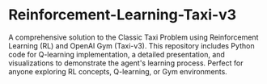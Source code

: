 # Reinforcement-Learning-Taxi-v3
 A comprehensive solution to the Classic Taxi Problem using Reinforcement Learning (RL) and OpenAI Gym (Taxi-v3). This repository includes Python code for Q-learning implementation, a detailed presentation, and visualizations to demonstrate the agent's learning process. Perfect for anyone exploring RL concepts, Q-learning, or Gym environments.
